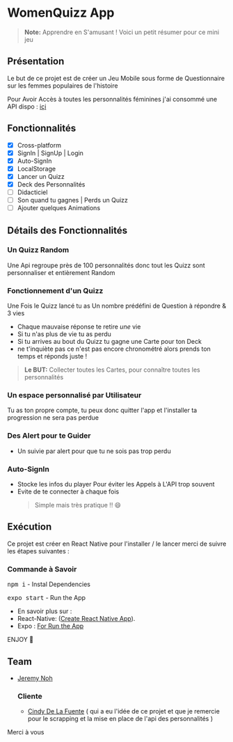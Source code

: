 # WomenQuizz App

> **Note:** Apprendre en S'amusant !
> Voici un petit résumer pour ce mini jeu

## Présentation

Le but de ce projet est de créer un Jeu Mobile sous forme de Questionnaire sur les femmes populaires de l'histoire

Pour Avoir Accès à toutes les personnalités féminines j'ai consommé une API dispo : [içi](<[https://github.com/cindyDLF/100-Women-of-History-Api](https://github.com/cindyDLF/100-Women-of-History-Api)>)

## Fonctionnalités

- [x] Cross-platform
- [x] SignIn | SignUp | Login
- [x] Auto-SignIn
- [x] LocalStorage
- [x] Lancer un Quizz
- [x] Deck des Personnalités
- [ ] Didacticiel
- [ ] Son quand tu gagnes | Perds un Quizz
- [ ] Ajouter quelques Animations

## Détails des Fonctionnalités

### Un Quizz Random

Une Api regroupe près de 100 personnalités
donc tout les Quizz sont personnaliser et entièrement Random

### Fonctionnement d'un Quizz

Une Fois le Quizz lancé tu as Un nombre prédéfini de Question à répondre & 3 vies

- Chaque mauvaise réponse te retire _une_ vie
- Si tu n'as plus de vie tu as perdu
- Si tu arrives au bout du Quizz tu gagne une Carte pour ton Deck
- ne t'inquiète pas ce n'est pas encore chronométré alors prends ton temps et réponds juste !

> **Le BUT:** Collecter toutes les Cartes, pour connaître toutes les personnalités

### Un espace personnalisé par Utilisateur

Tu as ton propre compte, tu peux donc quitter l'app et l'installer ta progression ne sera pas perdue

### Des Alert pour te Guider

- Un suivie par alert pour que tu ne sois pas trop perdu

### Auto-SignIn

- Stocke les infos du player Pour éviter les Appels à L'API trop souvent
- Evite de te connecter à chaque fois
  > Simple mais très pratique !! 😄

## Exécution

Ce projet est créer en React Native pour l'installer / le lancer merci de suivre les étapes suivantes :

### Commande à Savoir

<kbd>npm i</kbd> - Instal Dependencies

<kbd> expo start</kbd> - Run the App

- En savoir plus sur :
- React-Native: ([Create React Native App](https://facebook.github.io/react-native/)).
- Expo : [For Run the App](https://expo.io/learn)

ENJOY 🙂

## Team

- [Jeremy Noh](https://github.com/JeremyNoh)

  ### Cliente
  - [Cindy De La Fuente](https://github.com/cindyDLF)
   ( qui a eu l'idée de ce projet et que je remercie pour le scrapping et la mise en place de l'api des personnalités )

Merci à vous
